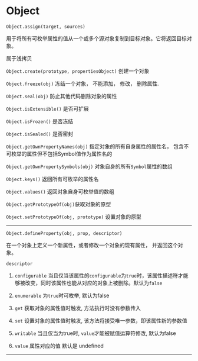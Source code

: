 # Object

`Object.assign(target, sources)`

用于将所有可枚举属性的值从一个或多个源对象复制到目标对象。它将返回目标对象。

属于浅拷贝

`Object.create(prototype, propertiesObject)` 创建一个对象

`Object.freeze(obj)`    冻结一个对象， 不能添加， 修改， 删除属性.

`Object.seal(obj)`    防止其他代码删除对象的属性

`Object.isExtensible()` 是否可扩展

`Object.isFrozen()` 是否冻结

`Object.isSealed()` 是否密封

`Object.getOwnPropertyNames(obj)`  指定对象的所有自身属性的属性名， 包含不可枚举的属性但不包括Symbol值作为属性名的

`Object.getOwnPropertySymbols(obj)` 对象自身的所有`Symbol`属性的数组

`Object.keys()` 返回所有可枚举的属性名

`Object.values()` 返回对象自身可枚举值的数组

`Object.getPrototypeOf(obj)`获取对象的原型

`Object.setPrototypeOf(obj, prototype)` 设置对象的原型


-------------

`Object.defineProperty(obj, prop, descriptor)`

在一个对象上定义一个新属性，或者修改一个对象的现有属性， 并返回这个对象。

`descriptor`

  1. `configurable` 当且仅当该属性的`configurable`为`true`时，该属性描述符才能够被改变，同时该属性也能从对应的对象上被删除。默认为`false`

  2. `enumerable`  为`true`时可枚举, 默认为false

  3. `get`  获取对象的属性值时触发, 方法执行时没有参数传入

  4. `set`  设置对象的属性值时触发, 该方法将接受唯一参数，即该属性新的参数值

  5. `writable` 当且仅当为true时, `value`才能被赋值运算符修改, 默认为false

  6. `value` 属性对应的值 默认是 undefined

  ----------------

